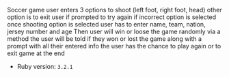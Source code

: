 Soccer game 
user enters 3 options to shoot (left foot, right foot, head) other option is to exit 
user if prompted to try again if incorrect option is selected 
once shooting option is selected user has to enter name, team, nation, jersey number and age
Then user will win or loose the game randomly via a method 
the user will be told if they won or lost the game along with a prompt with all their entered info
the user has the chance to play again or to exit game at the end

- Ruby version: `3.2.1`
